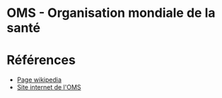 # OMS - Organisation mondiale de la santé
<!-- SPDX-License-Identifier: MPL-2.0 -->
 

# Références

- [Page wikipedia](https://fr.wikipedia.org/wiki/Organisation_mondiale_de_la_sant%C3%A9)
- [Site internet de l'OMS](https://www.who.int/fr/)
